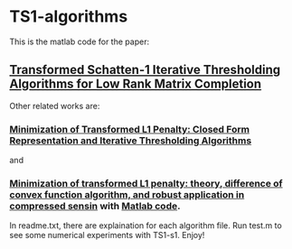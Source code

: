 # TS1-algorithms

This is the matlab code for the paper: 
## [Transformed Schatten-1 Iterative Thresholding Algorithms for Low Rank Matrix Completion](https://arxiv.org/abs/1506.04444) 

Other related works are: 
### [Minimization of Transformed L1 Penalty: Closed Form Representation and Iterative Thresholding Algorithms](https://arxiv.org/abs/1412.5240)
and 
### [Minimization of transformed L1 penalty: theory, difference of convex function algorithm, and robust application in compressed sensin](https://link.springer.com/article/10.1007/s10107-018-1236-x) with [Matlab code](https://github.com/zsivine/DCATL1). 

In readme.txt, there are explaination for each algorithm file. 
Run test.m to see some numerical experiments with TS1-s1. 
Enjoy! 

